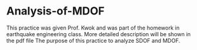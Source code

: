 # Analysis-of-MDOF
This practice was given Prof. Kwok and was part of the homework in earthquake engineering class. More detailed description will be shown in the pdf file The purpose of this practice to analyze SDOF and MDOF.
